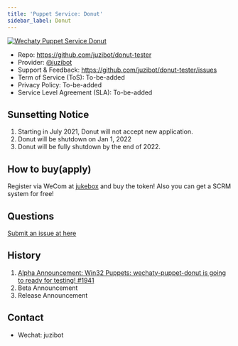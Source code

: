 ```yaml
---
title: 'Puppet Service: Donut'
sidebar_label: Donut
---
```


[![Wechaty Puppet Service Donut](https://img.shields.io/badge/Service-Donut-blue)](donut.md)

- Repo: <https://github.com/juzibot/donut-tester>
- Provider: [@juzibot](https://github.com/juzibot)
- Support & Feedback: <https://github.com/juzibot/donut-tester/issues>
- Term of Service (ToS): To-be-added
- Privacy Policy: To-be-added
- Service Level Agreement (SLA): To-be-added

## Sunsetting Notice

1. Starting in July 2021, Donut will not accept new application.
1. Donut will be shutdown on Jan 1, 2022
1. Donut will be fully shutdown by the end of 2022.

## How to buy(apply)

Register via WeCom at [jukebox](https://qiwei.juzibot.com/user/login?isWechaty=true) and buy the token! Also you can get a SCRM system for free!

## Questions

[Submit an issue at here](https://github.com/wechaty/puppet-service-providers/issues/new?assignees=windmemory&labels=donut&template=donut.md&title=Donut%3A+)

## History

1. [Alpha Announcement: Win32 Puppets: wechaty-puppet-donut is going to ready for testing! #1941](https://github.com/wechaty/wechaty/issues/1941)
1. Beta Announcement
1. Release Announcement

## Contact

- Wechat: juzibot
